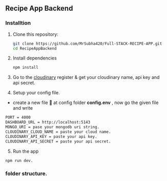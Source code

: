 ## Recipe App Backend 
 
### Installtion 
1. Clone this repository:

   ```bash
   git clone https://github.com/MrSubha420/Full-STACK-RECIPE-APP.git
   cd RecipeAppBackend
   ```

2. Install dependencies
   ```bash
   npm install

   ```
3. Go to the [cloudinary](https://cloudinary.com/users/register_free) register & get your cloudinary name, api key and api secret. 
4. Setup your config file.
- create a new file 📁 at config folder **config.env** , now go the given file and write 
```bash
PORT = 4000
DASHBOARD_URL = http://localhost:5143
MONGO_URI = pase your mongodb uri string. 
CLOUDINARY_CLOUD_NAME = paste your cloud name. 
CLOUDINARY_API_KEY = paste your api key. 
CLOUDINARY_API_SECRET = paste your api secret. 
```

5. Run the app
  ```bash
  npm run dev.
  ```

### folder structure.  
